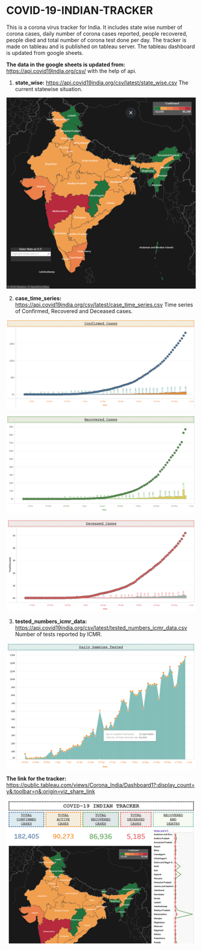 # COVID-19-INDIAN-TRACKER

This is a corona virus tracker for India. It includes state wise number of corona cases, daily number of corona cases reported, people recovered, people died and total number of corona test done per day. The tracker is made on tableau and is published on tableau server. The tableau dashboard is updated from google sheets. 

**The data in the google sheets is updated from:** https://api.covid19india.org/csv/ with the help of api. 


1. **state_wise:**	https://api.covid19india.org/csv/latest/state_wise.csv	The current statewise situation.



![](images/image2.png)



2. **case_time_series:**	https://api.covid19india.org/csv/latest/case_time_series.csv	Time series of Confirmed, Recovered and Deceased cases.

![](images/image3.png)



![](images/image4.png)



![](images/image5.png)



3. **tested_numbers_icmr_data:**	https://api.covid19india.org/csv/latest/tested_numbers_icmr_data.csv	Number of tests reported by ICMR.


![](images/image6.png)



**The link for the tracker:** https://public.tableau.com/views/Corona_India/Dashboard1?:display_count=y&:toolbar=n&:origin=viz_share_link


![](images/image1.png)
